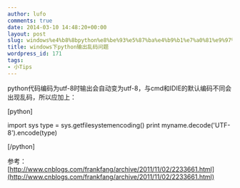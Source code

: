 ```yaml
---
author: lufo
comments: true
date: 2014-03-10 14:48:20+00:00
layout: post
slug: windows%e4%b8%8bpython%e8%be%93%e5%87%ba%e4%b9%b1%e7%a0%81%e9%97%ae%e9%a2%98
title: windows下python输出乱码问题
wordpress_id: 171
tags:
- 小Tips
---
```


python代码编码为utf-8时输出会自动变为utf-8，与cmd和IDIE的默认编码不同会出现乱码，所以应加上：

[python]

import sys
type = sys.getfilesystemencoding()
print myname.decode('UTF-8').encode(type)

[/python]

参考：[http://www.cnblogs.com/frankfang/archive/2011/11/02/2233661.html](http://www.cnblogs.com/frankfang/archive/2011/11/02/2233661.html)
